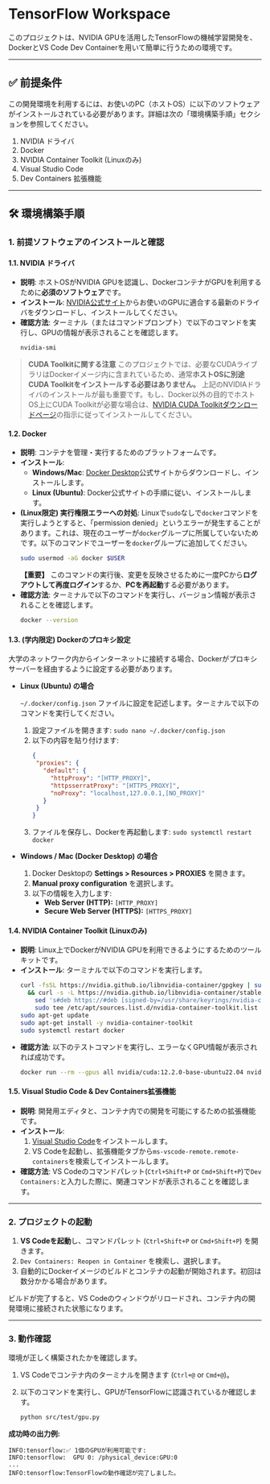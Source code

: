 # TensorFlow Workspace

このプロジェクトは、NVIDIA GPUを活用したTensorFlowの機械学習開発を、DockerとVS Code Dev Containerを用いて簡単に行うための環境です。

-----

## ✅ 前提条件

この開発環境を利用するには、お使いのPC（ホストOS）に以下のソフトウェアがインストールされている必要があります。詳細は次の「環境構築手順」セクションを参照してください。

1.  NVIDIA ドライバ
2.  Docker
3.  NVIDIA Container Toolkit (Linuxのみ)
4.  Visual Studio Code
5.  Dev Containers 拡張機能

-----

## 🛠️ 環境構築手順

### 1\. 前提ソフトウェアのインストールと確認

#### 1.1. NVIDIA ドライバ

  * **説明**: ホストOSがNVIDIA GPUを認識し、DockerコンテナがGPUを利用するために**必須のソフトウェア**です。
  * **インストール**: [NVIDIA公式サイト](https://www.nvidia.co.jp/Download/index.aspx?lang=jp)からお使いのGPUに適合する最新のドライバをダウンロードし、インストールしてください。
  * **確認方法**: ターミナル（またはコマンドプロンプト）で以下のコマンドを実行し、GPUの情報が表示されることを確認します。
    ```bash
    nvidia-smi
    ```

> **CUDA Toolkitに関する注意**
> このプロジェクトでは、必要なCUDAライブラリはDockerイメージ内に含まれているため、通常**ホストOSに別途CUDA Toolkitをインストールする必要はありません。** 上記のNVIDIAドライバのインストールが最も重要です。もし、Docker以外の目的でホストOS上にCUDA Toolkitが必要な場合は、[NVIDIA CUDA Toolkitダウンロードページ](https://developer.nvidia.com/cuda-downloads)の指示に従ってインストールしてください。

#### 1.2. Docker

  * **説明**: コンテナを管理・実行するためのプラットフォームです。
  * **インストール**:
      * **Windows/Mac**: [Docker Desktop](https://www.docker.com/products/docker-desktop/)公式サイトからダウンロードし、インストールします。
      * **Linux (Ubuntu)**: Docker公式サイトの手順に従い、インストールします。
  * **(Linux限定) 実行権限エラーへの対処**:
    Linuxで`sudo`なしで`docker`コマンドを実行しようとすると、「permission denied」というエラーが発生することがあります。これは、現在のユーザーが`docker`グループに所属していないためです。以下のコマンドでユーザーを`docker`グループに追加してください。
    ```bash
    sudo usermod -aG docker $USER
    ```
    **【重要】** このコマンドの実行後、変更を反映させるために一度PCから**ログアウトして再度ログイン**するか、**PCを再起動**する必要があります。
  * **確認方法**: ターミナルで以下のコマンドを実行し、バージョン情報が表示されることを確認します。
    ```bash
    docker --version
    ```

#### 1.3. (学内限定) Dockerのプロキシ設定

大学のネットワーク内からインターネットに接続する場合、Dockerがプロキシサーバーを経由するように設定する必要があります。

  * **Linux (Ubuntu) の場合**

    `~/.docker/config.json` ファイルに設定を記述します。ターミナルで以下のコマンドを実行してください。

    1.  設定ファイルを開きます: `sudo nano ~/.docker/config.json`
    2.  以下の内容を貼り付けます:
        ```json
        {
         "proxies": {
           "default": {
             "httpProxy": "[HTTP_PROXY]",
             "httpsserratProxy": "[HTTPS_PROXY]",
             "noProxy": "localhost,127.0.0.1,[NO_PROXY]"
           }
         }
        }
        ```
    3.  ファイルを保存し、Dockerを再起動します: `sudo systemctl restart docker`

  * **Windows / Mac (Docker Desktop) の場合**

    1.  Docker Desktopの **Settings \> Resources \> PROXIES** を開きます。
    2.  **Manual proxy configuration** を選択します。
    3.  以下の情報を入力します:
          * **Web Server (HTTP):** `[HTTP_PROXY]`
          * **Secure Web Server (HTTPS):** `[HTTPS_PROXY]`

#### 1.4. NVIDIA Container Toolkit (Linuxのみ)

  * **説明**: Linux上でDockerがNVIDIA GPUを利用できるようにするためのツールキットです。
  * **インストール**: ターミナルで以下のコマンドを実行します。
    ```bash
    curl -fsSL https://nvidia.github.io/libnvidia-container/gpgkey | sudo gpg --dearmor -o /usr/share/keyrings/nvidia-container-toolkit-keyring.gpg \
      && curl -s -L https://nvidia.github.io/libnvidia-container/stable/deb/nvidia-container-toolkit.list | \
        sed 's#deb https://#deb [signed-by=/usr/share/keyrings/nvidia-container-toolkit-keyring.gpg] https://#g' | \
        sudo tee /etc/apt/sources.list.d/nvidia-container-toolkit.list
    sudo apt-get update
    sudo apt-get install -y nvidia-container-toolkit
    sudo systemctl restart docker
    ```
  * **確認方法**: 以下のテストコマンドを実行し、エラーなくGPU情報が表示されれば成功です。
    ```bash
    docker run --rm --gpus all nvidia/cuda:12.2.0-base-ubuntu22.04 nvidia-smi
    ```

#### 1.5. Visual Studio Code & Dev Containers拡張機能

  * **説明**: 開発用エディタと、コンテナ内での開発を可能にするための拡張機能です。
  * **インストール**:
    1.  [Visual Studio Code](https://code.visualstudio.com/)をインストールします。
    2.  VS Codeを起動し、拡張機能タブから`ms-vscode-remote.remote-containers`を検索してインストールします。
  * **確認方法**: VS Codeのコマンドパレット(`Ctrl+Shift+P` or `Cmd+Shift+P`)で`Dev Containers:`と入力した際に、関連コマンドが表示されることを確認します。

-----

### 2\. プロジェクトの起動

1.  **VS Codeを起動**し、コマンドパレット (`Ctrl+Shift+P` or `Cmd+Shift+P`) を開きます。
2.  `Dev Containers: Reopen in Container` を検索し、選択します。
3.  自動的にDockerイメージのビルドとコンテナの起動が開始されます。初回は数分かかる場合があります。

ビルドが完了すると、VS Codeのウィンドウがリロードされ、コンテナ内の開発環境に接続された状態になります。

-----

### 3\. 動作確認

環境が正しく構築されたかを確認します。

1.  VS Codeでコンテナ内のターミナルを開きます (`Ctrl+@` or `Cmd+@`)。

2.  以下のコマンドを実行し、GPUがTensorFlowに認識されているか確認します。

    ```bash
    python src/test/gpu.py
    ```

**成功時の出力例:**

```
INFO:tensorflow:✅ 1個のGPUが利用可能です:
INFO:tensorflow:  GPU 0: /physical_device:GPU:0
...
INFO:tensorflow:TensorFlowの動作確認が完了しました。
```